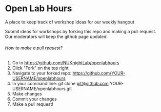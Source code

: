 # Open Lab Hours

A place to keep track of workshop ideas for our weekly hangout

Submit ideas for workshops by forking this repo and making a pull request. Our moderators will keep the github page updated.


###### How to make a pull request?
1. Go to https://github.com/NUKnightLab/openlabhours
2. Click "Fork" on the top right
3. Navigate to your forked repo: https://github.com/YOUR-USERNAME/openlabhours
4. In your command line: git clone git@github.com:YOUR-USERNAME/openlabhours.git
5. Make changes
6. Commit your changes
7. Make a pull request!